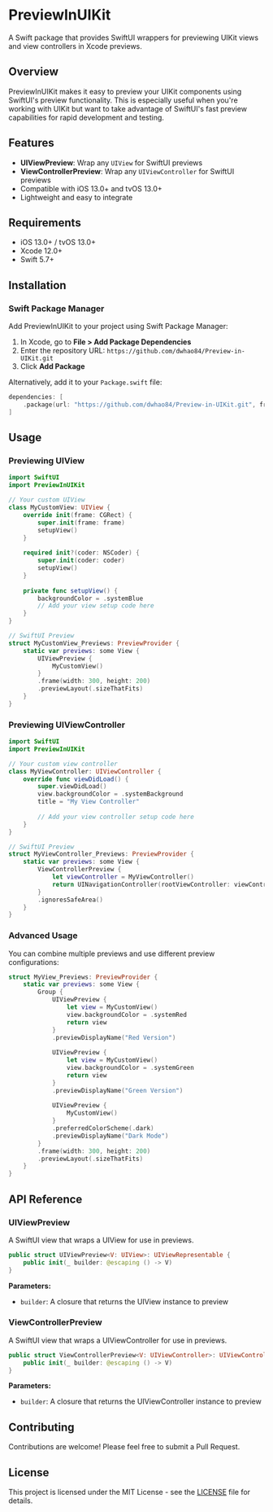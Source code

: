 # PreviewInUIKit

A Swift package that provides SwiftUI wrappers for previewing UIKit views and view controllers in Xcode previews.

## Overview

PreviewInUIKit makes it easy to preview your UIKit components using SwiftUI's preview functionality. This is especially useful when you're working with UIKit but want to take advantage of SwiftUI's fast preview capabilities for rapid development and testing.

## Features

- **UIViewPreview**: Wrap any `UIView` for SwiftUI previews
- **ViewControllerPreview**: Wrap any `UIViewController` for SwiftUI previews
- Compatible with iOS 13.0+ and tvOS 13.0+
- Lightweight and easy to integrate

## Requirements

- iOS 13.0+ / tvOS 13.0+
- Xcode 12.0+
- Swift 5.7+

## Installation

### Swift Package Manager

Add PreviewInUIKit to your project using Swift Package Manager:

1. In Xcode, go to **File > Add Package Dependencies**
2. Enter the repository URL: `https://github.com/dwhao84/Preview-in-UIKit.git`
3. Click **Add Package**

Alternatively, add it to your `Package.swift` file:

```swift
dependencies: [
    .package(url: "https://github.com/dwhao84/Preview-in-UIKit.git", from: "1.0.0")
]
```

## Usage

### Previewing UIView

```swift
import SwiftUI
import PreviewInUIKit

// Your custom UIView
class MyCustomView: UIView {
    override init(frame: CGRect) {
        super.init(frame: frame)
        setupView()
    }
    
    required init?(coder: NSCoder) {
        super.init(coder: coder)
        setupView()
    }
    
    private func setupView() {
        backgroundColor = .systemBlue
        // Add your view setup code here
    }
}

// SwiftUI Preview
struct MyCustomView_Previews: PreviewProvider {
    static var previews: some View {
        UIViewPreview {
            MyCustomView()
        }
        .frame(width: 300, height: 200)
        .previewLayout(.sizeThatFits)
    }
}
```

### Previewing UIViewController

```swift
import SwiftUI
import PreviewInUIKit

// Your custom view controller
class MyViewController: UIViewController {
    override func viewDidLoad() {
        super.viewDidLoad()
        view.backgroundColor = .systemBackground
        title = "My View Controller"
        
        // Add your view controller setup code here
    }
}

// SwiftUI Preview
struct MyViewController_Previews: PreviewProvider {
    static var previews: some View {
        ViewControllerPreview {
            let viewController = MyViewController()
            return UINavigationController(rootViewController: viewController)
        }
        .ignoresSafeArea()
    }
}
```

### Advanced Usage

You can combine multiple previews and use different preview configurations:

```swift
struct MyView_Previews: PreviewProvider {
    static var previews: some View {
        Group {
            UIViewPreview {
                let view = MyCustomView()
                view.backgroundColor = .systemRed
                return view
            }
            .previewDisplayName("Red Version")
            
            UIViewPreview {
                let view = MyCustomView()
                view.backgroundColor = .systemGreen
                return view
            }
            .previewDisplayName("Green Version")
            
            UIViewPreview {
                MyCustomView()
            }
            .preferredColorScheme(.dark)
            .previewDisplayName("Dark Mode")
        }
        .frame(width: 300, height: 200)
        .previewLayout(.sizeThatFits)
    }
}
```

## API Reference

### UIViewPreview

A SwiftUI view that wraps a UIView for use in previews.

```swift
public struct UIViewPreview<V: UIView>: UIViewRepresentable {
    public init(_ builder: @escaping () -> V)
}
```

**Parameters:**
- `builder`: A closure that returns the UIView instance to preview

### ViewControllerPreview

A SwiftUI view that wraps a UIViewController for use in previews.

```swift
public struct ViewControllerPreview<V: UIViewController>: UIViewControllerRepresentable {
    public init(_ builder: @escaping () -> V)
}
```

**Parameters:**
- `builder`: A closure that returns the UIViewController instance to preview

## Contributing

Contributions are welcome! Please feel free to submit a Pull Request.

## License

This project is licensed under the MIT License - see the [LICENSE](LICENSE) file for details.